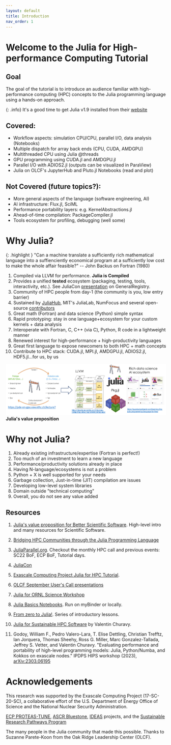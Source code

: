 ```yaml
---
layout: default
title: Introduction
nav_order: 1
---
```


# Welcome to the Julia for High-performance Computing Tutorial

## Goal

The goal of the tutorial is to introduce an audience familiar with high-performance computing (HPC) concepts to the Julia programming language using a hands-on approach.

{: .info}
It's a good time to get Julia v1.9 installed from their [website](https://julialang.org/downloads/)

## Covered:
- Workflow aspects: simulation CPU/CPU, parallel I/O, data analysis (Notebooks)
- Multiple dispatch for array back ends (CPU, CUDA, AMDGPU)
- Multithreaded CPU using Julia @threads
- GPU programming using CUDA.jl and AMDGPU.jl
- Parallel I/O with ADIOS2.jl (outputs can be visualized in ParaView)
- Julia on OLCF's JupyterHub and Pluto.jl Notebooks (read and plot)

## Not Covered (future topics?):
- More general aspects of the language (software engineering, AI)
- AI infrastructure: Flux.jl, SciML
- Performance portability layers: e.g. KernelAbstractions.jl
- Ahead-of-time compilation: PackageCompiler.jl
- Tools ecosystem for profiling, debugging (well some)

# Why Julia?

{: .highlight }
"Can a machine translate a sufficiently rich mathematical language into a suffienciently economical program at a sufficiently low cost to make the whole affair feasible?" 
-- John Backus on Fortran (1980)

1. Compiled via LLVM for performance. **Julia is Compiled**
2. Provides a unified **tested** ecosystem (packaging, testing, tools, interactivity, etc.). See JuliaCon [presentation](https://www.youtube.com/watch?v=9YWwiFbaRx8) on GeneralRegistry.
3. Community of HPC people from day-1 (the community is you, low entry barrier)
4. Sustained by [JuliaHub](https://juliahub.com/), MIT's JuliaLab, NumFocus and several open-source [contributors](https://julialang.org/blog/2019/02/julia-entities/)
5. Great math (Fortran) and data science (Python) simple syntax
6. Rapid prototyping: stay in one language+ecosystem for your custom kernels + data analysis
7. Interoperate with Fortran, C, C++ (via C), Python, R code in a lightweight manner
8. Renewed interest for high-performance + high-productivity languages
9. Great first language to expose newcomers to both HPC + math concepts
10. Contribute to HPC stack: CUDA.jl, MPI.jl, AMDGPU.jl, ADIOS2.jl, HDF5.jl...for us, by us

![](images/Blog_2303_julia_value_proposition.png)**Julia's value proposition**

# Why not Julia?

1. Already existing infrastructure/expertise (Fortran is perfect!)
2. Too much of an investment to learn a new language
3. Performance/productivity solutions already in place
4. Having N-language/ecosystems is not a problem
5. Python + X is well supported for your needs
6. Garbage collection, Just-in-time (JIT) compilation are issues
7. Developing low-level system libraries
8. Domain outside "technical computing"
9. Overall, you do not see any value added

## Resources

1. [Julia's value proposition for Better Scientific Software](https://bssw.io/blog_posts/julia-s-value-proposition-for-better-scientific-software). High-level intro and many resources for Scientific Software.

2. [Bridging HPC Communities through the Julia Programming Language](https://arxiv.org/abs/2211.02740)
   
3. [JuliaParallel.org](https://juliaparallel.org/resources/). Checkout the monthly HPC call and previous events: SC22 BoF, ECP BoF, Tutorial days.
   
4. [JuliaCon](https://juliacon.org/2023/)

5. [Exascale Computing Project Julia for HPC Tutorial](https://gcc02.safelinks.protection.outlook.com/?url=https%3A%2F%2Fuoregon.zoom.us%2Frec%2Fshare%2Fd09vvh4vO6tKJbpOJLragcL6ts8Fwc4_GomfVpfhPCf4RJRDZYWBIm0MVaEm6flA.SCh-WAHCuqv5zdVq&data=05%7C01%7Cgodoywf%40ornl.gov%7Ce803251ed6414930b0d008db1452f5fc%7Cdb3dbd434c4b45449f8a0553f9f5f25e%7C1%7C0%7C638126118806670838%7CUnknown%7CTWFpbGZsb3d8eyJWIjoiMC4wLjAwMDAiLCJQIjoiV2luMzIiLCJBTiI6Ik1haWwiLCJXVCI6Mn0%3D%7C3000%7C%7C%7C&sdata=0LyN5HxRKwaet3GXFfQn50S7O3JS1o6%2BNhwoOQuMgA8%3D&reserved=0).

6. [OLCF September User's Call presentations](https://www.olcf.ornl.gov/calendar/userconcall-sep2022/) 

7. [Julia for ORNL Science Workshop](https://ornl.github.io/events/jufos2022/)

8. [Julia Basics Notebooks](https://github.com/ornl-training/julia-basics). Run on myBinder or locally.

9. [From zero to Julia!](https://techytok.com/from-zero-to-julia/). Series of introductory lessons.

10. [Julia for Sustainable HPC Software](https://docs.google.com/presentation/d/1-GEFfkmwZJM44a0BOSpijMpJ8OZ54Or36Ax8LpNbBEg/edit#slide=id.g1e2ac798e0a_0_653) by Valentin Churavy.

11. Godoy, William F., Pedro Valero-Lara, T. Elise Dettling, Christian Trefftz, Ian Jorquera, Thomas Sheehy, Ross G. Miller, Marc Gonzalez-Tallada, Jeffrey S. Vetter, and Valentin Churavy. "Evaluating performance and portability of high-level programming models: Julia, Python/Numba, and Kokkos on exascale nodes." IPDPS HIPS workshop (2023), [arXiv:2303.06195](https://doi.org/10.48550/arXiv.2303.06195)
 
# Acknowledgements

This research was supported by the Exascale Computing Project (17-SC-20-SC), a collaborative effort of the U.S. Department of Energy Office of Science and the National Nuclear Security Administration. 

[ECP PROTEAS-TUNE](https://www.ornl.gov/project/proteas-tune), [ASCR Bluestone](https://csmd.ornl.gov/Bluestone), [IDEAS](https://ideas-productivity.org/ideas-ecp/) projects, and the [Sustainable Research Pathways Program](https://shinstitute.org/sustainable-research-pathways-srp/) 

The many people in the Julia community that made this possible. Thanks to Suzanne Parete-Koon from the Oak Ridge Leadership Center (OLCF).
